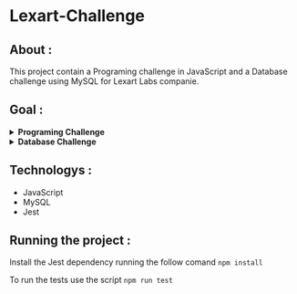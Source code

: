 # Lexart-Challenge

## About :
 This project contain a Programing challenge in JavaScript and a Database challenge using MySQL for Lexart Labs companie.

## Goal :
<details> <summary><b> Programing Challenge </b></summary>
  Create an algorithm that traverses a one-dimensional array containing letters and numbers: ["a", 10, "b", "hello", 122, 15].

- Obtain an array containing only letters.
- Obtain an array containing only numbers.
- Obtain the largest number from the previous array.
</details>
<details>
<summary><b> Database Challenge </b></summary> 
  Download the World database from the following link:
https://dev.mysql.com/doc/index-other.html and import it into a database management system.
<br>
  Create a table called "AverageLifeExpectancy" that will contain the following information:
  <br>
  <table> 
  <tr>
  <th>LifeProm</th>
  <th>Region</th>
  </tr>
  <tr>
  <th>70</th>
  <th>South America</th>
  </tr>
  <tr>
  <th>74</th>
  <th>North America</th>
  </tr>
  <tr>
  <th>59</th>
  <th>Asia</th>
  </tr>
  </table>
</details>

## Technologys :
- JavaScript
- MySQL
- Jest

## Running the project : 
Install the Jest dependency running the follow comand ` npm install `

To run the tests use the script ` npm run test `

<!--  Run the scripts `npm run prestart` and `npm run seed`, these scripts will create and populate the application's database. -->
